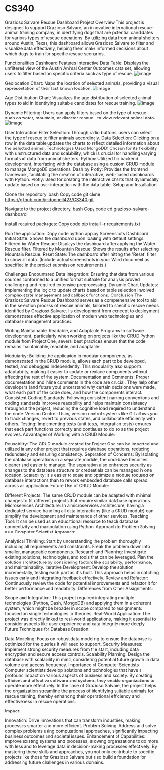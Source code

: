 # CS340
Grazioso Salvare Rescue Dashboard
Project Overview
This project is designed to support Grazioso Salvare, an innovative international rescue-animal training company, in identifying dogs that are potential candidates for various types of rescue operations. By utilizing data from animal shelters around Austin, Texas, this dashboard allows Grazioso Salvare to filter and visualize data effectively, helping them make informed decisions about which dogs to train for specific rescue scenarios.

Functionalities
Dashboard Features
Interactive Data Table: Displays the unfiltered view of the Austin Animal Center Outcomes data set, allowing users to filter based on specific criteria such as type of rescue.
![image](https://github.com/jmdonnell423/CS340/assets/91856296/94221fe8-1d96-4307-961f-b3c554c30143)
 

Geolocation Chart: Maps the location of selected animals, providing a visual representation of their last known location.
 ![image](https://github.com/jmdonnell423/CS340/assets/91856296/f46dd687-79cc-44c7-b3fe-b06abea22cfc)

Age Distribution Chart: Visualizes the age distribution of selected animal types to aid in identifying suitable candidates for rescue training.
 ![image](https://github.com/jmdonnell423/CS340/assets/91856296/48a3750b-a2be-4c09-9358-4fd720219ac3)

Dynamic Filtering: Users can apply filters based on the type of rescue—such as water, mountain, or disaster rescue—to view relevant animal data.
 ![image](https://github.com/jmdonnell423/CS340/assets/91856296/1b1120a7-db9f-4830-9ad8-8c42e1260293)

User Interaction
Filter Selection: Through radio buttons, users can select the type of rescue to filter animals accordingly.
Data Selection: Clicking on a row in the data table updates the charts to reflect detailed information about the selected animal.
Technologies Used
MongoDB: Chosen for its flexibility with unstructured data and scalability, which is crucial for handling varying formats of data from animal shelters.
Python: Utilized for backend development, interfacing with the database using a custom CRUD module to manage MongoDB operations.
Dash by Plotly: Provides the frontend framework, facilitating the creation of interactive, web-based dashboards with Python.
Plotly: Used for creating the interactive charts that dynamically update based on user interaction with the data table.
Setup and Installation

Clone the repository:
bash
Copy code
git clone https://github.com/jmdonnell423/CS340.git

Navigate to the project directory:
bash
Copy code
cd grazioso-salvare-dashboard

Install required packages:
Copy code
pip install -r requirements.txt

Run the application:
Copy code
python app.py
Screenshots
Dashboard Initial State: Shows the dashboard upon loading with default settings.
Filtered by Water Rescue: Displays the dashboard after applying the Water Rescue filter.
Filtered by Mountain Rescue: Shows the results after selecting Mountain Rescue.
Reset State: The dashboard after hitting the 'Reset' filter to show all data.
(Include actual screenshots in your Word document as specified in the project submission requirements.)

Challenges Encountered
Data Integration: Ensuring that data from various sources conformed to a unified format suitable for analysis proved challenging and required extensive preprocessing.
Dynamic Chart Updates: Implementing the logic to update charts based on table selection involved complex state management and callback functions.
Conclusion
The Grazioso Salvare Rescue Dashboard serves as a comprehensive tool to aid in the selection process of rescue animals, tailored to specific rescue needs identified by Grazioso Salvare. Its development from concept to deployment demonstrates effective application of modern web technologies and database management practices.

Writing Maintainable, Readable, and Adaptable Programs
In software development, particularly when working on projects like the CRUD Python module from Project One, several best practices ensure that the code remains maintainable, readable, and adaptable:

Modularity: Building the application in modular components, as demonstrated in the CRUD module, allows each part to be developed, tested, and debugged independently. This modularity also supports adaptability, making it easier to update or replace components without affecting the rest of the system.
Documentation and Comments: Proper documentation and inline comments in the code are crucial. They help other developers (and future you) understand why certain decisions were made, what each part of the code does, and how the components interact.
Consistent Coding Standards: Following consistent naming conventions and coding standards improves readability and helps maintain consistency throughout the project, reducing the cognitive load required to understand the code.
Version Control: Using version control systems like Git allows you to track changes, revert to previous states, and collaborate efficiently with others.
Testing: Implementing tests (unit tests, integration tests) ensures that each part functions correctly and continues to do so as the project evolves.
Advantages of Working with a CRUD Module:

Reusability: The CRUD module created for Project One can be imported and utilized in any other project that requires database operations, reducing redundancy and ensuring consistency.
Separation of Concerns: By isolating the database operations in a separate module, the codebase becomes cleaner and easier to manage. The separation also enhances security as changes to the database structure or credentials can be managed in one location.
Scalability: It's easier to scale and optimize a module focused on database interactions than to rework embedded database calls spread across an application.
Future Use of CRUD Module:

Different Projects: The same CRUD module can be adapted with minimal changes to fit different projects that require similar database operations.
Microservices Architecture: In a microservices architecture, having a dedicated service handling all data interactions (like a CRUD module) can simplify the development and maintenance of other services.
Teaching Tool: It can be used as an educational resource to teach database connectivity and manipulation using Python.
Approach to Problem Solving as a Computer Scientist
Approach:

Analytical Thinking: Start by understanding the problem thoroughly, including all requirements and constraints. Break the problem down into smaller, manageable components.
Research and Planning: Investigate existing solutions, technologies, and tools that can be leveraged. Plan the solution architecture by considering factors like scalability, performance, and maintainability.
Iterative Development: Develop the solution incrementally, testing each part as it's built. This approach helps in catching issues early and integrating feedback effectively.
Review and Refactor: Continuously review the code for potential improvements and refactor it for better performance and readability.
Differences from Other Assignments:

Scope and Integration: This project required integrating multiple technologies (Python, Dash, MongoDB) and applying them in a coherent system, which might be broader in scope compared to assignments focused on single technologies or theories.
Real-World Application: The project was directly linked to real-world applications, making it essential to consider aspects like user experience and data integrity more deeply.
Future Techniques for Database Creation:

Data Modeling: Focus on robust data modeling to ensure the database is optimized for the queries it will need to support.
Security Measures: Implement strong security measures from the start, including data encryption and secure access controls.
Scalability Planning: Design the database with scalability in mind, considering potential future growth in data volume and access frequency.
Importance of Computer Scientists
Computer scientists develop solutions and technologies that have a profound impact on various aspects of business and society. By creating efficient and effective software and systems, they enable organizations to operate more effectively. In the case of Grazioso Salvare, the project helps the organization streamline the process of identifying suitable animals for rescue training, thereby enhancing their operational efficiency and effectiveness in rescue operations.

Impact:

Innovation: Drive innovations that can transform industries, making processes smarter and more efficient.
Problem Solving: Address and solve complex problems using computational approaches, significantly impacting business outcomes and societal issues.
Enhancement of Capabilities: Improve existing systems and processes, allowing organizations to do more with less and to leverage data in decision-making processes effectively.
By mastering these skills and approaches, you not only contribute to specific projects like those for Grazioso Salvare but also build a foundation for addressing future challenges in various domains.

